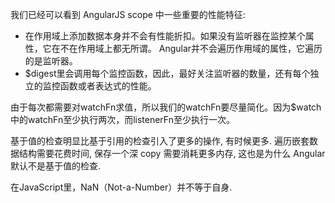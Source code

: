 我们已经可以看到 AngularJS scope 中一些重要的性能特征:
* 在作用域上添加数据本身并不会有性能折扣。如果没有监听器在监控某个属性，它在不在作用域上都无所谓。
Angular并不会遍历作用域的属性，它遍历的是监听器。
* $digest里会调用每个监控函数，因此，最好关注监听器的数量，还有每个独立的监控函数或者表达式的性能。

由于每次都需要对watchFn求值，所以我们的watchFn要尽量简化。因为$watch中的watchFn至少执行两次，而listenerFn至少执行一次。

基于值的检查明显比基于引用的检查引入了更多的操作, 有时候更多. 遍历嵌套数据结构需要花费时间, 保存一个深 copy 需要消耗更多内存, 这也是为什么 Angular 默认不是基于值的检查.

在JavaScript里，NaN（Not-a-Number）并不等于自身.